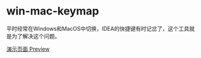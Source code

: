 # win-mac-keymap

平时经常在Windows和MacOS中切换，IDEA的快捷键有时记岔了，这个工具就是为了解决这个问题。

[演示页面 Preview](https://vgearen.github.io/win-mac-keymap/)
